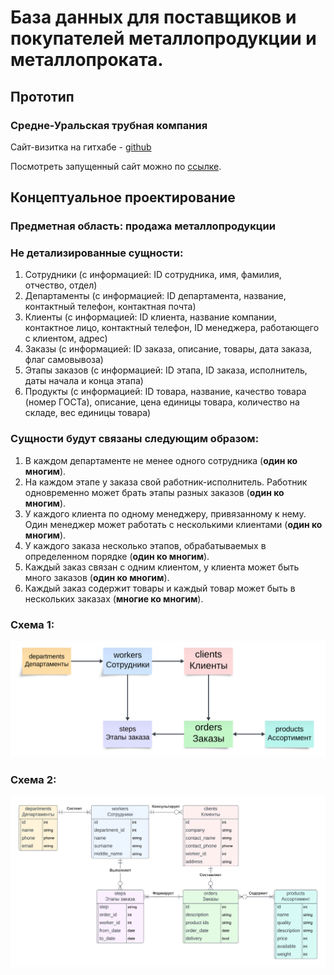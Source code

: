 # База данных для поставщиков и покупателей металлопродукции и металлопроката.

## Прототип

### Средне-Уральская трубная компания

Сайт-визитка на гитхабе - [github](https://github.com/IgorFandre/golang-website)

Посмотреть запущенный сайт можно по [ссылке](https://sutk-igorfandre.amvera.io/).



## Концептуальное проектирование

### Предметная область: продажа металлопродукции

### Не детализированные сущности:
1. Сотрудники (с информацией: ID сотрудника, имя, фамилия, отчество, отдел)
2. Департаменты (с информацией: ID департамента, название, контактный телефон, контактная почта)
3. Клиенты (с информацией: ID клиента, название компании, контактное лицо, контактный телефон, ID менеджера, работающего с клиентом, адрес)
4. Заказы (с информацией: ID заказа, описание, товары, дата заказа, флаг самовывоза)
5. Этапы заказов (с информацией: ID этапа, ID заказа, исполнитель, даты начала и конца этапа)
6. Продукты (с информацией: ID товара, название, качество товара (номер ГОСТа), описание, цена единицы товара, количество на складе, вес единицы товара)

### Сущности будут связаны следующим образом:
1. В каждом департаменте не менее одного сотрудника (**один ко многим**).
2. На каждом этапе у заказа свой работник-исполнитель. Работник одновременно может брать этапы разных заказов (**один ко многим**).
3. У каждого клиента по одному менеджеру, привязанному к нему. Один менеджер может работать с несколькими клиентами (**один ко многим**).
4. У каждого заказа несколько этапов, обрабатываемых в определенном порядке (**один ко многим**).
5. Каждый заказ связан с одним клиентом, у клиента может быть много заказов (**один ко многим**).
6. Каждый заказ содержит товары и каждый товар может быть в нескольких заказах (**многие ко многим**).

### Схема 1:
![alt text](./src/entity_concept_map.png)

### Схема 2:
![alt text](./src/concept_map.png)